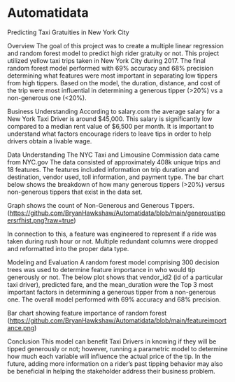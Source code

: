# Automatidata

Predicting Taxi Gratuities in New York City

Overview 
The goal of this project was to create a multiple linear regression and random forest model to predict high rider gratuity or not. This project utilized yellow taxi trips taken in New York City during 2017. The final random forest model performed with 69% accuracy and 68% precision determining what features were most important in separating low tippers from high tippers. Based on the model, the duration, distance, and cost of the trip were most influential in determining a generous tipper (>20%) vs a non-generous one (<20%). 

Business Understanding 
According to salary.com the average salary for a New York Taxi Driver is around $45,000. This salary is significantly low compared to a median rent value of $6,500 per month. It is important to understand what factors encourage riders to leave tips in order to help drivers obtain a livable wage. 

Data Understanding
The NYC Taxi and Limousine Commission data came from 
NYC.gov
The data consisted of approximately 408k unique trips and 18 features. The features included information on trip duration and destination, vendor used, toll information, and payment type. The bar chart below shows the breakdown of how many generous tippers (>20%) versus non-generous tippers that exist in the data set. 


Graph shows the count of Non-Generous and Generous Tippers.(https://github.com/BryanHawkshaw/Automatidata/blob/main/generoustippersrfhist.png?raw=true)





In connection to this, a feature was engineered to represent if a ride was taken during rush hour or not. Multiple redundant columns were dropped and reformatted into the proper data type.  

Modeling and Evaluation 
A random forest model comprising 300 decision trees was used to determine feature importance in who would tip generously or not. The below plot shows that vendor_id2 (id of a particular taxi driver), predicted fare, and the mean_duration were the Top 3 most important factors in determining a generous tipper from a non-generous one. The overall model performed with 69% accuracy and 68% precision. 



Bar chart showing feature importance of random forest (https://github.com/BryanHawkshaw/Automatidata/blob/main/featureimportance.png)


Conclusion
This model can benefit Taxi Drivers in knowing if they will be tipped generously or not; however, running a parametric model to determine how much each variable will influence the actual price of the tip. In the future, adding more information on a rider’s past tipping behavior may also be beneficial in helping the stakeholder address their business problem. 


